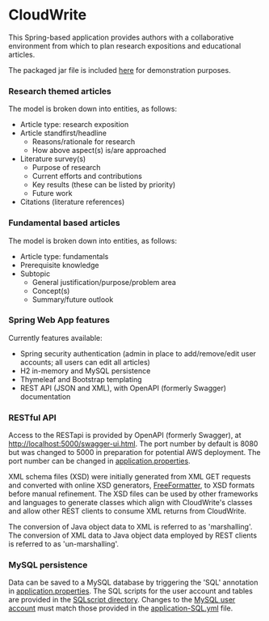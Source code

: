 # CloudWrite

This Spring-based application provides authors with a collaborative environment from which to plan research expositions and educational articles.

The packaged jar file is included [here](./JAR/) for demonstration purposes.

### Research themed articles

The model is broken down into entities, as follows:

+ Article type: research exposition
+ Article standfirst/headline
  + Reasons/rationale for research
  + How above aspect(s) is/are approached
+ Literature survey(s)
  + Purpose of research
  + Current efforts and contributions
  + Key results (these can be listed by priority)
  + Future work
+ Citations (literature references)  

### Fundamental based articles

The model is broken down into entities, as follows:

+ Article type: fundamentals
+ Prerequisite knowledge
+ Subtopic 
  + General justification/purpose/problem area 
  + Concept(s)
  + Summary/future outlook 
    
### Spring Web App features

Currently features available:

+ Spring security authentication (admin in place to add/remove/edit user accounts; all users can edit all articles)
+ H2 in-memory and MySQL persistence  
+ Thymeleaf and Bootstrap templating
+ REST API (JSON and XML), with OpenAPI (formerly Swagger) documentation

### RESTful API

Access to the RESTapi is provided by OpenAPI (formerly Swagger), at 
[http://localhost:5000/swagger-ui.html](http://localhost:5000/swagger-ui.html). The port number by default is 8080 but
was changed to 5000 in preparation for potential AWS deployment. The port number can be changed in [application.properties](/src/main/resources/application.properties).

XML schema files (XSD) were initially generated from XML GET requests and converted with online XSD generators,
[FreeFormatter](https://www.freeformatter.com/xsd-generator.html), to XSD formats before manual refinement. The
XSD files can be used by other frameworks and languages to generate classes which align with CloudWrite's classes and 
allow other REST clients to consume XML returns from CloudWrite.

The conversion of Java object data to XML is referred to as 'marshalling'. The conversion of XML data to Java object data 
employed by REST clients is referred to as 'un-marshalling'.

### MySQL persistence

Data can be saved to a MySQL database by triggering the 'SQL' annotation in [application.properties](/src/main/resources/application.properties). 
 The SQL scripts for the user account and tables are provided in the [SQLscript directory](/src/main/resources/SQLscript). 
Changes to the [MySQL user account](/src/main/resources/SQLscript/SQLsetup.sql) must match those provided in the [application-SQL.yml](/src/main/resources/application-SQL.yml) file.